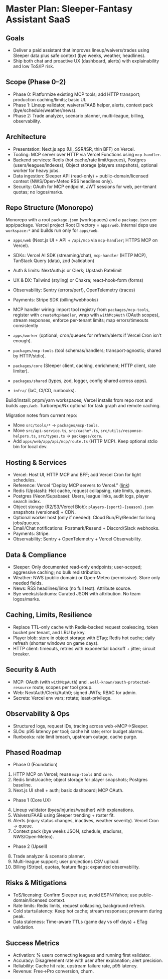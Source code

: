 # Master Plan: Sleeper-Fantasy Assistant SaaS

## Goals

- Deliver a paid assistant that improves lineup/waivers/trades using Sleeper data plus safe context (bye weeks, weather, headlines).
- Ship both chat and proactive UX (dashboard, alerts) with explainability and low ToS/IP risk.

## Scope (Phase 0–2)

- Phase 0: Platformize existing MCP tools; add HTTP transport; production caching/limits; basic UI.
- Phase 1: Lineup validator, waivers/FAAB helper, alerts, context pack (bye/schedule/weather/news).
- Phase 2: Trade analyzer, scenario planner, multi-league, billing, observability.

## Architecture

- Presentation: Next.js app (UI, SSR/ISR, thin BFF) on Vercel.
- Tooling: MCP server over HTTP via Vercel Functions using `mcp-handler`.
- Backend services: Redis (hot cache/rate limit/queues), Postgres (users/leagues/indexes), Object storage (players snapshots), optional worker for heavy jobs.
- Data ingestion: Sleeper API (read-only) + public-domain/licensed context (NWS/Open‑Meteo RSS headlines only).
- Security: OAuth for MCP endpoint, JWT sessions for web, per-tenant quotas; no logos/marks.

## Repo Structure (Monorepo)

Monorepo with a root `package.json` (workspaces) and a `package.json` per app/package. Vercel project Root Directory = `apps/web`. Internal deps use `workspace:*` and builds run only for `apps/web`.

- `apps/web` (Next.js UI + API + `/api/mcp` via `mcp-handler`; HTTPS MCP on Vercel).
- SDKs: Vercel AI SDK (streaming/chat), `mcp-handler` (HTTP MCP), TanStack Query (data), zod (validation)
- Auth & limits: NextAuth.js or Clerk; Upstash Ratelimit
- UX & DX: Tailwind (styling) or Chakra; react-hook-form (forms)
- Observability: Sentry (errors/perf), OpenTelemetry (traces)
- Payments: Stripe SDK (billing/webhooks)
- MCP handler wiring: import tool registry from `packages/mcp-tools`, register with `createMcpHandler`, wrap with `withMcpAuth` (OAuth scopes), stream responses, enforce per-tenant limits; map errors/timeouts consistently

- `apps/worker` (optional; cron/queues for refresh/alerts if Vercel Cron isn’t enough).
- `packages/mcp-tools` (tool schemas/handlers; transport‑agnostic; shared by HTTP/stdio).
- `packages/core` (Sleeper client, caching, enrichment; HTTP client, rate limiter).
- `packages/shared` (types, zod, logger, config shared across apps).
- `infra/` (IaC, CI/CD, runbooks).

Build/install: pnpm/yarn workspaces; Vercel installs from repo root and builds `apps/web`. Turborepo/Nx optional for task graph and remote caching.

Migration notes from current repo:

- Move `src/tools/*` → `packages/mcp-tools`.
- Move `src/api-service.ts`, `src/cache*.ts`, `src/utils/response-helpers.ts`, `src/types.ts` → `packages/core`.
- Add `apps/web/app/api/mcp/route.ts` (HTTP MCP). Keep optional stdio bin for local dev.

## Hosting & Services

- Vercel: Host UI, HTTP MCP and BFF; add Vercel Cron for light schedules.
- Reference: Vercel “Deploy MCP servers to Vercel.” ([link](https://vercel.com/docs/mcp/deploy-mcp-servers-to-vercel))
- Redis (Upstash): Hot cache, request collapsing, rate limits, queues.
- Postgres (Neon/Supabase): Users, league links, audit logs, player search index.
- Object storage (R2/S3/Vercel Blob): `players-{sport}-{season}.json` snapshots (versioned) + CDN.
- Optional worker host (only if needed): Cloud Run/Fly/Render for long jobs/queues.
- Email/Chat notifications: Postmark/Resend + Discord/Slack webhooks.
- Payments: Stripe.
- Observability: Sentry + OpenTelemetry + Vercel Observability.

## Data & Compliance

- Sleeper: Only documented read-only endpoints; user-scoped; aggressive caching; no bulk redistribution.
- Weather: NWS (public domain) or Open‑Meteo (permissive). Store only needed fields.
- News: RSS headlines/links (no full text). Attribute source.
- Bye weeks/stadiums: Curated JSON with attribution. No team logos/marks.

## Caching, Limits, Resilience

- Replace TTL-only cache with Redis-backed request coalescing, token bucket per tenant, and LRU by key.
- Player blob: store in object storage with ETag; Redis hot cache; daily refresh (shorter windows on game days).
- HTTP client: timeouts, retries with exponential backoff + jitter; circuit breaker.

## Security & Auth

- MCP: OAuth (with `withMcpAuth`) and `.well-known/oauth-protected-resource` route; scopes per tool group.
- Web: NextAuth/Clerk/Auth0; signed JWTs; RBAC for admin.
- Secrets: Vercel env vars; rotate; least-privilege.

## Observability & Ops

- Structured logs, request IDs, tracing across web→MCP→Sleeper.
- SLOs: p95 latency per tool; cache hit rate; error budget alarms.
- Runbooks: rate limit breach, upstream outage, cache purge.

## Phased Roadmap

- Phase 0 (Foundation)
1) HTTP MCP on Vercel; reuse `mcp-tools` and `core`.
2) Redis limits/cache; object storage for player snapshots; Postgres baseline.
3) Next.js UI shell + auth; basic dashboard; MCP OAuth.
- Phase 1 (Core UX)
4) Lineup validator (byes/injuries/weather) with explanations.
5) Waivers/FAAB using Sleeper trending + roster fit.
6) Alerts (injury status changes, inactives, weather severity). Vercel Cron → queue.
7) Context pack (bye weeks JSON, schedule, stadiums, NWS/Open‑Meteo).
- Phase 2 (Upsell)
8) Trade analyzer & scenario planner.
9) Multi-league support; user projections CSV upload.
10) Billing (Stripe), quotas, feature flags; expanded observability.

## Risks & Mitigations

- ToS/licensing: Confirm Sleeper use; avoid ESPN/Yahoo; use public-domain/licensed context.
- Rate limits: Redis limits, request collapsing, background refresh.
- Cold starts/latency: Keep hot cache; stream responses; prewarm during peak.
- Data staleness: Time-aware TTLs (game day vs off days) + ETag validation.

## Success Metrics

- Activation: % users connecting leagues and running first validator.
- Accuracy: Disagreement rate with user after explanation; alert precision.
- Reliability: Cache hit rate, upstream failure rate, p95 latency.
- Revenue: Free→Pro conversion, churn.
